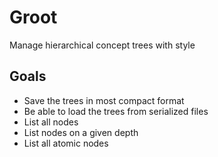 # Groot
Manage hierarchical concept trees with style

## Goals
* Save the trees in most compact format
* Be able to load the trees from serialized files
* List all nodes
* List nodes on a given depth
* List all atomic nodes
